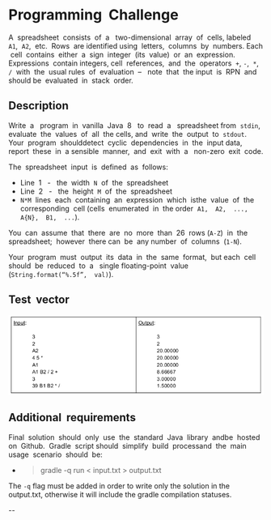 # Programming​ ​ Challenge

A​ ​ spreadsheet​ ​ consists​ ​ of​ ​ a ​ ​ two-dimensional​ ​ array​ ​ of​ ​ cells,​ ​ labeled​ ​ `A1`,​ ​ `A2`,​ ​ etc.​ ​ Rows​ ​ are
identified​ ​ using​ ​ letters,​ ​ columns​ ​ by​ ​ numbers.
Each​ ​ cell​ ​ contains​ ​ either​ ​ a ​ ​ sign​ ​ integer​ ​ (its​ ​ value)​ ​ or​ ​ an​ ​ expression.​ ​ Expressions​ ​ contain​ ​ integers,
cell​ ​ references,​ ​ and​ ​ the​ ​ operators​ ​ `+`,​ ​ `-`,​ ​ `*`,​ ​ `/`​ ​ with​ ​ the​ ​ usual​ ​ rules​ ​ of​ ​ evaluation​ ​ – ​ ​ note​ ​ that​ ​ the
input​ ​ is​ ​ RPN​ ​ and​ ​ should​ ​ be​ ​ evaluated​ ​ in​ ​ stack​ ​ order.


## Description

Write​ ​ a ​ ​ program​ ​ in​ ​ vanilla​ ​ Java​ ​ 8 ​ ​ to​ ​ read​ ​ a ​ ​ spreadsheet​ ​ from​ ​ `stdin`,​ ​ evaluate​ ​ the​ ​ values​ ​ of​ ​ all​ ​ the
cells,​ ​ and​ ​ write​ ​ the​ ​ output​ ​ to​ ​ `stdout`.​ ​ Your​ ​ program​ ​ should​ ​ detect​ ​ cyclic​ ​ dependencies​ ​ in​ ​ the​ ​ input data,​ 
report​ ​ these​ ​ in​ ​ a ​ ​ sensible​ ​ manner,​ ​ and​ ​ exit​ ​ with​ ​ a ​ ​ non-zero​ ​ exit​ ​ code.


The​ ​ spreadsheet​ ​ input​ ​ is​ ​ defined​ ​ as​ ​ follows:

 - Line​ ​ 1 ​ ​ - ​ ​ the​ ​ width​ ​ `N`​ ​ of​ ​ the​ ​ spreadsheet
 - Line​ ​ 2 ​ ​ - ​ ​ the​ ​ height​ ​ `M`​ ​ of​ ​ the​ ​ spreadsheet
 - `N*M`​ ​ lines​ ​ each​ ​ containing​ ​ an​ ​ expression​ ​ which​ ​ is​ ​ the​ ​ value​ ​ of​ ​ the​ ​ corresponding​ ​ cell
   (cells​ ​ enumerated​ ​ in​ ​ the​ ​ order​ ​ `A1,​ ​ A2,​ ​ ...,​ ​ A{N},​ ​ B1,​ ​ ...`).

You​ ​ can​ ​ assume​ ​ that​ ​ there​ ​ are​ ​ no​ ​ more​ ​ than​ ​ 26​ ​ rows​ ​ (`A-Z`)​ ​ in​ ​ the​ ​ spreadsheet;​ ​ however​ ​ there
can​ ​ be​ ​ any​ ​ number​ ​ of​ ​ columns​ ​ (`1-N`).

Your​ ​ program​ ​ must​ ​ output​ ​ its​ ​ data​ ​ in​ ​ the​ ​ same​ ​ format,​ ​ but​ ​ each​ ​ cell​ ​ should​ ​ be​ ​ reduced​ ​ to​ ​ a ​ ​ single
floating-point​ ​ value​ ​ (`String.format(“%.5f”,​ ​ val)`).


## Test​ ​ vector

![input-output](input-output.png)


## Additional​ ​ requirements

Final​ ​ solution​ ​ should​ ​ only​ ​ use​ ​ the​ ​ standard​ ​ Java​ ​ library​ ​ and​ ​ be​ ​ hosted​ ​ on​ ​ Github.​ ​ Gradle​ ​ script
should​ ​ simplify​ ​ build​ ​ process​ ​ and​ ​ the​ ​ main​ ​ usage​ ​ scenario​ ​ should​ ​ be​:
  - > gradle​ ​-q run​ < input.txt > output.txt
  
The `-q` flag must be added in order to write only the solution in the output.txt,
otherwise it will include the gradle compilation statuses.

--

